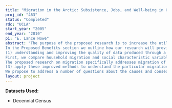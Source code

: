 ```yaml
---
title: "Migration in the Arctic: Subsistence, Jobs, and Well-being in Urban and Rural Communities"
proj_id: "463"
status: "Completed"
rdc: "UCLA"
start_year: "2005"
end_year: "2010"
pi: "E. Lance Howe"
abstract: "The purpose of the proposed research is to increase the utility of U.S. Census Bureau data especially as it relates to understanding mobility of Arctic indigenous peoples, with a particular focus on Inupiat and other Inuit people. Our research proposes using decennial census long form data (1990, 2000) at the UCLA Census Bureau Research Data Center. In addition, as a part of our analysis, we will use data from the Survey of Living Conditions in the Arctic (2003), the North Slope Borough Census (1988–2003), the Government of Nunavut (1999, 2001, 2004), and Statistics Canada Aboriginal Peoples Survey (1991, 2001) along with the public U.S. Decennial Census PUMS and Census Summary Files 1–4 (1980–2000). 
In the Proposed Benefits section we outline how our research will provide the following direct benefits to the Census Bureau: 
(1) understanding and improving the quality of data produced through a Title 13 census; (2) enhancing the data collected in a Title 13 census; (3) identifying shortcomings of current data, collection programs, and/or documenting new data collection needs; (4) preparing estimates of population and characteristics of population as authorized under Title 13. Briefly, our research proposes the following: 
First, we compare household migration and social characteristic variables from other surveys with Census Bureau data. Active temporary migration, in combination with high rates of nonresponse, have contributed to suspect Census Bureau place-level data for certain variables in rural Alaska. Because of the uniqueness of questions in other survey instruments (such as temporary migration), we can test for differences in data quality, identify possible under-counts or overcounts, and suggest methods for improved remote rural enumeration. Second, we will improve the quality of data by estimating the effect of age, sex, and race imputation among large rural Alaska households (age and sex information for large Alaska households was lost due to a data capture error). Third, we use fitted values from private instruments to estimate the effect of nonresponse imputation in Census Bureau data. Fourth, we link private data sources with Census Bureau data to create a dataset, stored with the CRDC, which includes all Inupiat households living in the United States and additional Arctic place-level characteristics. Finally, we provide estimates of migration patterns within and between the Arctic regions of Alaska and the Canadian North. 
The proposed research on migration specifically addresses migration of Arctic indigenous people between rural communities, larger regional centers, and urban areas. We have three primary research objectives: (1) improve the utility of census data in order to more precisely document the economic and social characteristics of Arctic indigenous peoples; (2) to refine and improve methods for analyzing migration decisions of individuals participating in mixed subsistence and cash economies in Arctic regions; 
(3) apply these improved methods to understand the particular migration behavior of the indigenous population in Arctic Alaska and Canada. 
We propose to address a number of questions about the causes and consequences of migration raised in previous studies. First, what are the roles of subsistence opportunities and community quality of life amenities in migration decisions? Second, how persistent and widespread are differences in migration patterns (such as gender differences)? Third, what can be said about the role of national policies regarding transfer income, education, and investment in community infrastructure on migration? Finally, what are the long-term consequences of migration decisions: is mobility on balance improving living conditions in Arctic communities, especially the poorest places, or is it draining leadership to larger settlements and exacerbating inequalities? Our approach views migration into and out of Arctic communities as a potential indicator of relative well-being for residents and takes into account subsistence opportunities and quality of life factors, as well as income earning opportunities. Our three levels of analysis include: i.) documenting patterns and stylized facts, ii.) testing community and regional differences, and iii.) applying a household production model to estimate well being by place. The model directly integrates subsistence opportunities into the migration decision and the estimated equations predict how changes in communities affect well-being directly and indirectly through their effects on migration. Comparing the Inupiat regions in Alaska to the Nunavut Territory of Canada in all three levels of analysis, we develop a demographic profile of migrants and migration rates over time and test hypotheses on the effect of changes in well-being on household migration decisions."
layout: project
---
```


**Datasets Used:**

  - Decennial Census 

